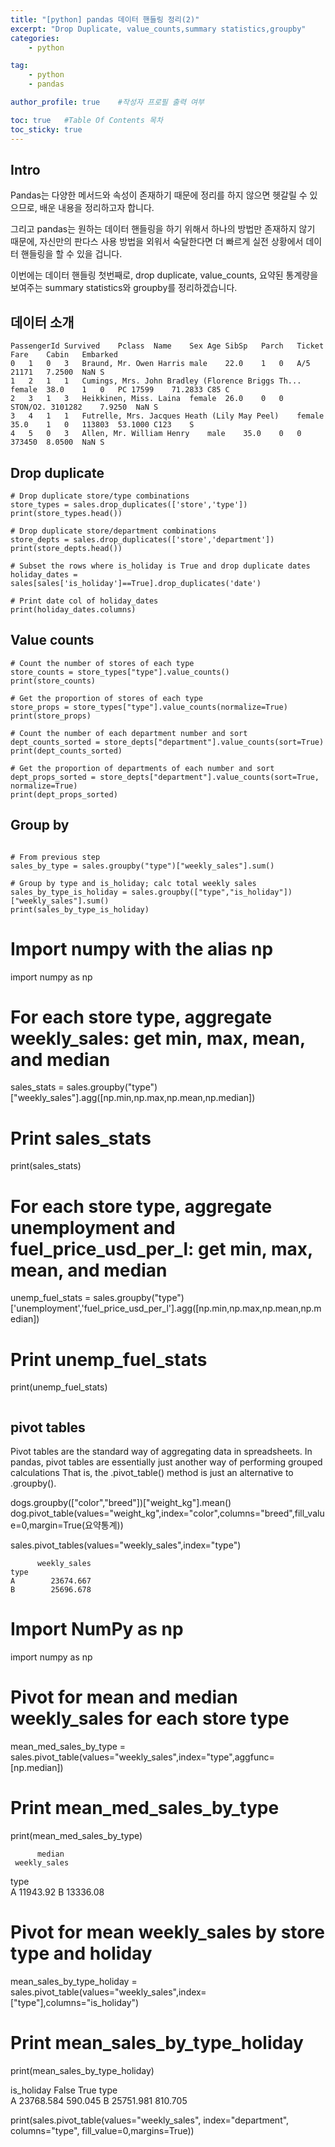 ```yaml
---
title: "[python] pandas 데이터 핸들링 정리(2)"
excerpt: "Drop Duplicate, value_counts,summary statistics,groupby"
categories:
    - python

tag:
    - python
    - pandas

author_profile: true    #작성자 프로필 출력 여부

toc: true   #Table Of Contents 목차 
toc_sticky: true
---
```


## Intro
Pandas는 다양한 메서드와 속성이 존재하기 때문에 정리를 하지 않으면 헷갈릴 수 있으므로, 배운 내용을 정리하고자 합니다.

그리고 pandas는 원하는 데이터 핸들링을 하기 위해서 하나의 방법만 존재하지 않기 때문에, 자신만의 판다스 사용 방법을 외워서 숙달한다면 더 빠르게 실전 상황에서 데이터 핸들링을 할 수 있을 겁니다.

이번에는 데이터 핸들링 첫번째로, drop duplicate, value_counts, 요약된 통계량을 보여주는 summary statistics와 groupby를 정리하겠습니다.

## 데이터 소개

```
PassengerId	Survived	Pclass	Name	Sex	Age	SibSp	Parch	Ticket	Fare	Cabin	Embarked
0	1	0	3	Braund, Mr. Owen Harris	male	22.0	1	0	A/5 21171	7.2500	NaN	S
1	2	1	1	Cumings, Mrs. John Bradley (Florence Briggs Th...	female	38.0	1	0	PC 17599	71.2833	C85	C
2	3	1	3	Heikkinen, Miss. Laina	female	26.0	0	0	STON/O2. 3101282	7.9250	NaN	S
3	4	1	1	Futrelle, Mrs. Jacques Heath (Lily May Peel)	female	35.0	1	0	113803	53.1000	C123	S
4	5	0	3	Allen, Mr. William Henry	male	35.0	0	0	373450	8.0500	NaN	S

```

## Drop duplicate
```
# Drop duplicate store/type combinations
store_types = sales.drop_duplicates(['store','type'])
print(store_types.head())

# Drop duplicate store/department combinations
store_depts = sales.drop_duplicates(['store','department'])
print(store_depts.head())

# Subset the rows where is_holiday is True and drop duplicate dates
holiday_dates = sales[sales['is_holiday']==True].drop_duplicates('date')

# Print date col of holiday_dates
print(holiday_dates.columns)

```


## Value counts

```
# Count the number of stores of each type
store_counts = store_types["type"].value_counts()
print(store_counts)

# Get the proportion of stores of each type
store_props = store_types["type"].value_counts(normalize=True)
print(store_props)

# Count the number of each department number and sort
dept_counts_sorted = store_depts["department"].value_counts(sort=True)
print(dept_counts_sorted)

# Get the proportion of departments of each number and sort
dept_props_sorted = store_depts["department"].value_counts(sort=True, normalize=True)
print(dept_props_sorted)

```

## Group by

```

# From previous step
sales_by_type = sales.groupby("type")["weekly_sales"].sum()

# Group by type and is_holiday; calc total weekly sales
sales_by_type_is_holiday = sales.groupby(["type","is_holiday"])["weekly_sales"].sum()
print(sales_by_type_is_holiday)

```

# Import numpy with the alias np
import numpy as np

# For each store type, aggregate weekly_sales: get min, max, mean, and median
sales_stats = sales.groupby("type")["weekly_sales"].agg([np.min,np.max,np.mean,np.median])

# Print sales_stats
print(sales_stats)

# For each store type, aggregate unemployment and fuel_price_usd_per_l: get min, max, mean, and median
unemp_fuel_stats = sales.groupby("type")['unemployment','fuel_price_usd_per_l'].agg([np.min,np.max,np.mean,np.median])

# Print unemp_fuel_stats
print(unemp_fuel_stats)

```

```
## pivot tables

Pivot tables are the standard way of aggregating data in spreadsheets. In pandas, pivot tables are essentially just another way of performing grouped calculations
That is, the .pivot_table() method is just an alternative to .groupby().

dogs.groupby(["color","breed"])["weight_kg"].mean()
dog.pivot_table(values="weight_kg",index="color",columns="breed",fill_value=0,margin=True(요약통계))

sales.pivot_tables(values="weekly_sales",index="type")

          weekly_sales
    type              
    A        23674.667
    B        25696.678
    
# Import NumPy as np
import numpy as np

# Pivot for mean and median weekly_sales for each store type
mean_med_sales_by_type = sales.pivot_table(values="weekly_sales",index="type",aggfunc=[np.median])

# Print mean_med_sales_by_type
print(mean_med_sales_by_type)

          median
     weekly_sales
type             
A        11943.92
B        13336.08

# Pivot for mean weekly_sales by store type and holiday 
mean_sales_by_type_holiday = sales.pivot_table(values="weekly_sales",index=["type"],columns="is_holiday")

# Print mean_sales_by_type_holiday
print(mean_sales_by_type_holiday)

is_holiday      False    True 
type                          
A           23768.584  590.045
B           25751.981  810.705

print(sales.pivot_table(values="weekly_sales", index="department", columns="type", fill_value=0,margins=True))

```

